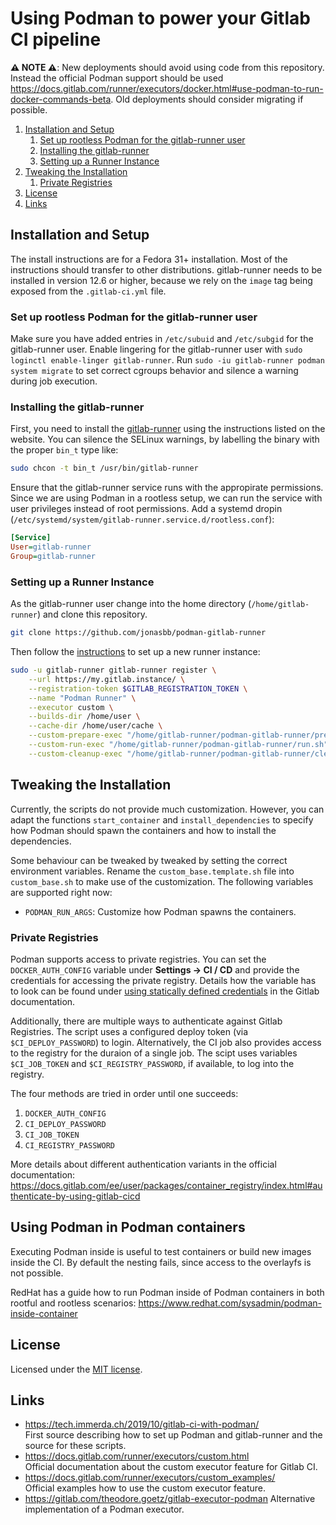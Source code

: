 # Using Podman to power your Gitlab CI pipeline

**⚠️ NOTE ⚠️**: New deployments should avoid using code from this repository. Instead the official Podman support should be used <https://docs.gitlab.com/runner/executors/docker.html#use-podman-to-run-docker-commands-beta>.
Old deployments should consider migrating if possible.

1. [Installation and Setup](#installation-and-setup)
    1. [Set up rootless Podman for the gitlab-runner user](#set-up-rootless-podman-for-the-gitlab-runner-user)
    2. [Installing the gitlab-runner](#installing-the-gitlab-runner)
    3. [Setting up a Runner Instance](#setting-up-a-runner-instance)
2. [Tweaking the Installation](#tweaking-the-installation)
    1. [Private Registries](#private-registries)
3. [License](#license)
4. [Links](#links)

## Installation and Setup

The install instructions are for a Fedora 31+ installation.
Most of the instructions should transfer to other distributions.
gitlab-runner needs to be installed in version 12.6 or higher, because we rely on the `image` tag being exposed from the `.gitlab-ci.yml` file.

### Set up rootless Podman for the gitlab-runner user

Make sure you have added entries in `/etc/subuid` and `/etc/subgid` for the gitlab-runner user.
Enable lingering for the gitlab-runner user with `sudo loginctl enable-linger gitlab-runner`.
Run `sudo -iu gitlab-runner podman system migrate` to set correct cgroups behavior and silence a warning during job execution.

### Installing the gitlab-runner

First, you need to install the [gitlab-runner][gitlab-runner-install] using the instructions listed on the website.
You can silence the SELinux warnings, by labelling the binary with the proper `bin_t` type like:

```bash
sudo chcon -t bin_t /usr/bin/gitlab-runner
```

Ensure that the gitlab-runner service runs with the appropirate permissions.
Since we are using Podman in a rootless setup, we can run the service with user privileges instead of root permissions.
Add a systemd dropin (`/etc/systemd/system/gitlab-runner.service.d/rootless.conf`):

```ini
[Service]
User=gitlab-runner
Group=gitlab-runner
```

### Setting up a Runner Instance

As the gitlab-runner user change into the home directory (`/home/gitlab-runner`) and clone this repository.

```bash
git clone https://github.com/jonasbb/podman-gitlab-runner
```

Then follow the [instructions][gitlab-runner-register] to set up a new runner instance:

```bash
sudo -u gitlab-runner gitlab-runner register \
    --url https://my.gitlab.instance/ \
    --registration-token $GITLAB_REGISTRATION_TOKEN \
    --name "Podman Runner" \
    --executor custom \
    --builds-dir /home/user \
    --cache-dir /home/user/cache \
    --custom-prepare-exec "/home/gitlab-runner/podman-gitlab-runner/prepare.sh" \
    --custom-run-exec "/home/gitlab-runner/podman-gitlab-runner/run.sh" \
    --custom-cleanup-exec "/home/gitlab-runner/podman-gitlab-runner/cleanup.sh"
```

## Tweaking the Installation

Currently, the scripts do not provide much customization.
However, you can adapt the functions `start_container` and `install_dependencies` to specify how Podman should spawn the containers and how to install the dependencies.

Some behaviour can be tweaked by tweaked by setting the correct environment variables.
Rename the `custom_base.template.sh` file into `custom_base.sh` to make use of the customization.
The following variables are supported right now:

* `PODMAN_RUN_ARGS`: Customize how Podman spawns the containers.

### Private Registries

Podman supports access to private registries.
You can set the `DOCKER_AUTH_CONFIG` variable under **Settings → CI / CD** and provide the credentials for accessing the private registry.
Details how the variable has to look can be found under [using statically defined credentials][gitlab-static-credentials] in the Gitlab documentation.

Additionally, there are multiple ways to authenticate against Gitlab Registries.
The script uses a configured deploy token (via `$CI_DEPLOY_PASSWORD`) to login.
Alternatively, the CI job also provides access to the registry for the duraion of a single job.
The scipt uses variables `$CI_JOB_TOKEN` and `$CI_REGISTRY_PASSWORD`, if available, to log into the registry.

The four methods are tried in order until one succeeds:

1. `DOCKER_AUTH_CONFIG`
2. `CI_DEPLOY_PASSWORD`
3. `CI_JOB_TOKEN`
4. `CI_REGISTRY_PASSWORD`

More details about different authentication variants in the official documentation: <https://docs.gitlab.com/ee/user/packages/container_registry/index.html#authenticate-by-using-gitlab-cicd>

## Using Podman in Podman containers

Executing Podman inside is useful to test containers or build new images inside the CI.
By default the nesting fails, since access to the overlayfs is not possible.

RedHat has a guide how to run Podman inside of Podman containers in both rootful and rootless scenarios:
<https://www.redhat.com/sysadmin/podman-inside-container>

## License

Licensed under the [MIT license].

## Links

* <https://tech.immerda.ch/2019/10/gitlab-ci-with-podman/>  
    First source describing how to set up Podman and gitlab-runner and the source for these scripts.
* <https://docs.gitlab.com/runner/executors/custom.html>  
    Official documentation about the custom executor feature for Gitlab CI.
* <https://docs.gitlab.com/runner/executors/custom_examples/>  
    Official examples how to use the custom executor feature.
* <https://gitlab.com/theodore.goetz/gitlab-executor-podman>
    Alternative implementation of a Podman executor.

[gitlab-runner-install]: https://docs.gitlab.com/runner/install/linux-repository.html
[gitlab-runner-register]: https://docs.gitlab.com/runner/register/
[gitlab-static-credentials]: https://docs.gitlab.com/ee/ci/docker/using_docker_images.html#using-statically-defined-credentials
[MIT license]: LICENSE

